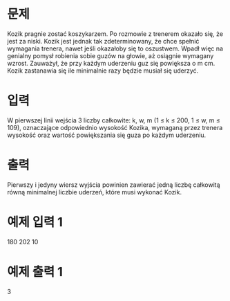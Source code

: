# 문제
Kozik pragnie zostać koszykarzem. Po rozmowie z trenerem okazało się, że jest za niski. Kozik jest jednak tak zdeterminowany, że chce spełnić wymagania trenera, nawet jeśli okazałoby się to oszustwem. Wpadł więc na genialny pomysł robienia sobie guzów na głowie, aż osiągnie wymagany wzrost. Zauważył, że przy każdym uderzeniu guz się powiększa o m cm. Kozik zastanawia się ile minimalnie razy będzie musiał się uderzyć.

# 입력
W pierwszej linii wejścia 3 liczby całkowite: k, w, m (1 ≤ k ≤ 200, 1 ≤ w, m ≤ 109), oznaczające odpowiednio wysokość Kozika, wymaganą przez trenera wysokość oraz wartość powiększania się guza po każdym uderzeniu.

# 출력
Pierwszy i jedyny wiersz wyjścia powinien zawierać jedną liczbę całkowitą równą minimalnej liczbie uderzeń, które musi wykonać Kozik.

# 예제 입력 1 
180 202 10
# 예제 출력 1 
3
